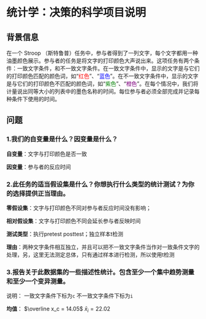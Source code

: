 # 统计学：决策的科学项目说明

## 背景信息

在一个 Stroop （斯特鲁普）任务中，参与者得到了一列文字，每个文字都用一种油墨颜色展示。参与者的任务是将文字的打印颜色大声说出来。这项任务有两个条件：一致文字条件，和不一致文字条件。在一致文字条件中，显示的文字是与它们的打印颜色匹配的颜色词，如“<font color='red'>红色</font>”、“<font color='blue'>蓝色</font>”。在不一致文字条件中，显示的文字是与它们的打印颜色不匹配的颜色词，如“<font color='green'>紫色</font>”、“<font color='purple'>橙色</font>”。在每个情况中，我们将计量说出同等大小的列表中的墨色名称的时间。每位参与者必须全部完成并记录每种条件下使用的时间。

## 问题

### 1.我们的自变量是什么？因变量是什么？

**自变量**：文字与打印颜色是否一致

**因变量**：参与者的反应时间

### 2.此任务的适当假设集是什么？你想执行什么类型的统计测试？为你的选择提供正当理由。

**零假设集**：文字与打印颜色不同对参与者反应时间没有影响；

**相对假设集**：文字与打印颜色不同会延长参与者反映时间

**测试类型**：执行pretest posttest；独立样本t检测

**理由**：两种文字条件相互独立，并且可以把不一致文字条件当作对一致条件文字的处理，另，这里无法测定总体，只有通过样本进行检测，所以使用t检测

### 3.报告关于此数据集的一些描述性统计。包含至少一个集中趋势测量和至少一个变异测量。

说明： 一致文字条件下标为`c`  不一致文字条件下标为`i`

**均值**： $\overline x_c = 14.05$  $\bar x_i = 22.02$